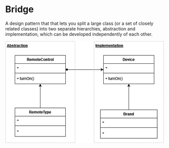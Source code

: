 # Bridge

A design pattern that that lets you split a large class (or a set of closely related classes) into two separate hierarchies, abstraction and implementation, which can be developed independently of each other.

![](bridge.png)
